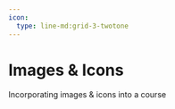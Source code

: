 ```yaml
---
icon:
  type: line-md:grid-3-twotone
---
```



# Images & Icons


Incorporating images & icons into a course
